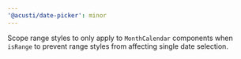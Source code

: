 ```yaml
---
'@acusti/date-picker': minor
---
```


Scope range styles to only apply to `MonthCalendar` components when
`isRange` to prevent range styles from affecting single date selection.
